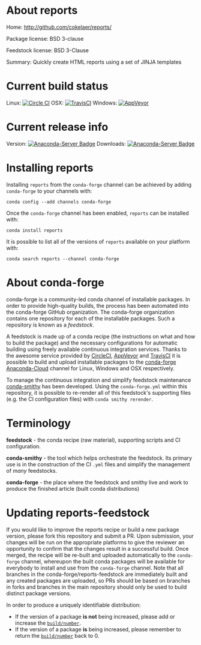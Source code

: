 About reports
=============

Home: http://github.com/cokelaer/reports/

Package license: BSD 3-clause

Feedstock license: BSD 3-Clause

Summary: Quickly create HTML reports using a set of JINJA templates



Current build status
====================

Linux: [![Circle CI](https://circleci.com/gh/conda-forge/reports-feedstock.svg?style=shield)](https://circleci.com/gh/conda-forge/reports-feedstock)
OSX: [![TravisCI](https://travis-ci.org/conda-forge/reports-feedstock.svg?branch=master)](https://travis-ci.org/conda-forge/reports-feedstock)
Windows: [![AppVeyor](https://ci.appveyor.com/api/projects/status/github/conda-forge/reports-feedstock?svg=True)](https://ci.appveyor.com/project/conda-forge/reports-feedstock/branch/master)

Current release info
====================
Version: [![Anaconda-Server Badge](https://anaconda.org/conda-forge/reports/badges/version.svg)](https://anaconda.org/conda-forge/reports)
Downloads: [![Anaconda-Server Badge](https://anaconda.org/conda-forge/reports/badges/downloads.svg)](https://anaconda.org/conda-forge/reports)

Installing reports
==================

Installing `reports` from the `conda-forge` channel can be achieved by adding `conda-forge` to your channels with:

```
conda config --add channels conda-forge
```

Once the `conda-forge` channel has been enabled, `reports` can be installed with:

```
conda install reports
```

It is possible to list all of the versions of `reports` available on your platform with:

```
conda search reports --channel conda-forge
```


About conda-forge
=================

conda-forge is a community-led conda channel of installable packages.
In order to provide high-quality builds, the process has been automated into the
conda-forge GitHub organization. The conda-forge organization contains one repository
for each of the installable packages. Such a repository is known as a *feedstock*.

A feedstock is made up of a conda recipe (the instructions on what and how to build
the package) and the necessary configurations for automatic building using freely
available continuous integration services. Thanks to the awesome service provided by
[CircleCI](https://circleci.com/), [AppVeyor](http://www.appveyor.com/)
and [TravisCI](https://travis-ci.org/) it is possible to build and upload installable
packages to the [conda-forge](https://anaconda.org/conda-forge)
[Anaconda-Cloud](http://docs.anaconda.org/) channel for Linux, Windows and OSX respectively.

To manage the continuous integration and simplify feedstock maintenance
[conda-smithy](http://github.com/conda-forge/conda-smithy) has been developed.
Using the ``conda-forge.yml`` within this repository, it is possible to re-render all of
this feedstock's supporting files (e.g. the CI configuration files) with ``conda smithy rerender``.


Terminology
===========

**feedstock** - the conda recipe (raw material), supporting scripts and CI configuration.

**conda-smithy** - the tool which helps orchestrate the feedstock.
                   Its primary use is in the construction of the CI ``.yml`` files
                   and simplify the management of *many* feedstocks.

**conda-forge** - the place where the feedstock and smithy live and work to
                  produce the finished article (built conda distributions)


Updating reports-feedstock
==========================

If you would like to improve the reports recipe or build a new
package version, please fork this repository and submit a PR. Upon submission,
your changes will be run on the appropriate platforms to give the reviewer an
opportunity to confirm that the changes result in a successful build. Once
merged, the recipe will be re-built and uploaded automatically to the
`conda-forge` channel, whereupon the built conda packages will be available for
everybody to install and use from the `conda-forge` channel.
Note that all branches in the conda-forge/reports-feedstock are
immediately built and any created packages are uploaded, so PRs should be based
on branches in forks and branches in the main repository should only be used to
build distinct package versions.

In order to produce a uniquely identifiable distribution:
 * If the version of a package **is not** being increased, please add or increase
   the [``build/number``](http://conda.pydata.org/docs/building/meta-yaml.html#build-number-and-string).
 * If the version of a package **is** being increased, please remember to return
   the [``build/number``](http://conda.pydata.org/docs/building/meta-yaml.html#build-number-and-string)
   back to 0.
